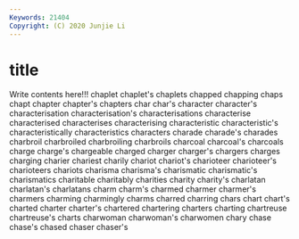 ```yaml
---
Keywords: 21404
Copyright: (C) 2020 Junjie Li
---
```


# title

Write contents here!!!
chaplet 
chaplet's 
chaplets 
chapped
chapping 
chaps 
chapt 
chapter 
chapter's 
chapters 
char 
char's 
character 
character's
characterisation 
characterisation's 
characterisations 
characterise 
characterised 
characterises 
characterising 
characteristic 
characteristic's 
characteristically
characteristics 
characters 
charade 
charade's 
charades 
charbroil 
charbroiled 
charbroiling 
charbroils 
charcoal
charcoal's 
charcoals 
charge 
charge's 
chargeable 
charged 
charger 
charger's 
chargers 
charges
charging 
charier 
chariest 
charily 
chariot 
chariot's 
charioteer 
charioteer's 
charioteers 
chariots
charisma 
charisma's 
charismatic 
charismatic's 
charismatics 
charitable 
charitably 
charities 
charity 
charity's
charlatan 
charlatan's 
charlatans 
charm 
charm's 
charmed 
charmer 
charmer's 
charmers 
charming
charmingly 
charms 
charred 
charring 
chars 
chart 
chart's 
charted 
charter 
charter's
chartered 
chartering 
charters 
charting 
chartreuse 
chartreuse's 
charts 
charwoman 
charwoman's 
charwomen
chary 
chase 
chase's 
chased 
chaser 
chaser's 
